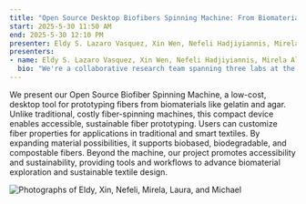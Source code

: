 ```yaml
---
title: "Open Source Desktop Biofibers Spinning Machine: From Biomaterials to Biofibers"
start: 2025-5-30 11:50 AM
end: 2025-5-30 12:10 PM
presenter: Eldy S. Lazaro Vasquez, Xin Wen, Nefeli Hadjiyiannis, Mirela Alistar, Laura Devendorf, Michael Rivera
presenters:
- name: Eldy S. Lazaro Vasquez, Xin Wen, Nefeli Hadjiyiannis, Mirela Alistar, Laura Devendorf, Michael Rivera
  bio: "We're a collaborative research team spanning three labs at the ATLAS Institute at CU Boulder. We work on materials and open-source tools for sustainable smart textiles development."
---
```


We present our Open Source Biofiber Spinning Machine, a low-cost, desktop tool for prototyping fibers from biomaterials like gelatin and agar. Unlike traditional, costly fiber-spinning machines, this compact device enables accessible, sustainable fiber prototyping. Users can customize fiber properties for applications in traditional and smart textiles. By expanding material possibilities, it supports biobased, biodegradable, and compostable fibers. Beyond the machine, our project promotes accessibility and sustainability, providing tools and workflows to advance biomaterial exploration and sustainable textile design.

![Photographs of Eldy, Xin, Nefeli, Mirela, Laura, and Michael](../eldy-lazaro-headshot.webp)
